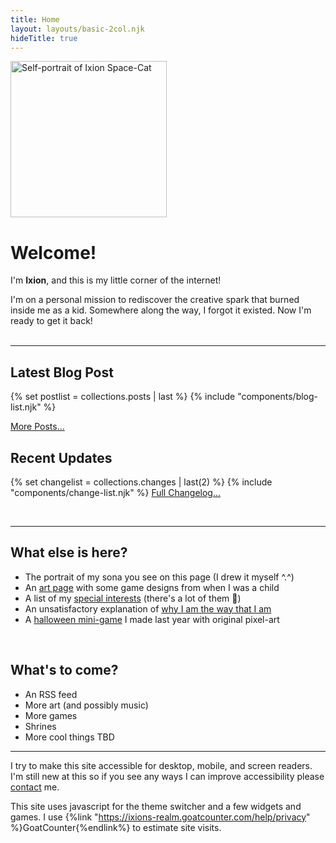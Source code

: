 ```yaml
---
title: Home
layout: layouts/basic-2col.njk
hideTitle: true
---
```


<img src="/images/art/ixion-portrait-500.jpg" alt="Self-portrait of Ixion Space-Cat" width=250px class="float-right border-image">

# Welcome!

I'm **Ixion**, and this is my little corner of the internet!

I'm on a personal mission to rediscover the creative spark that burned inside me as a kid. Somewhere along the way, I forgot it existed. Now I'm ready to get it back!
<br>
<br>

---

## Latest Blog Post

{% set postlist = collections.posts | last %}
{% include "components/blog-list.njk" %}

[More Posts...](/blog/)

## Recent Updates

{% set changelist = collections.changes | last(2) %}
{% include "components/change-list.njk" %}
[Full Changelog...](/changelog/)

<br>

---

## What else is here?

- The portrait of my sona you see on this page (I drew it myself ^.^)
- An [art page](/art/) with some game designs from when I was a child
- A list of my [special interests](/interests/) (there's a lot of them 🤯)
- An unsatisfactory explanation of [why I am the way that I am](/about/)
- A [halloween mini-game](/events/2024/halloween/) I made last year with original pixel-art
<div class="inline-image-row">
  <img src="/images/share/ghost.gif" alt="">
  <img src="/images/share/pumpkin1.png" alt="">
  <img src="/images/share/zombie.gif" alt="">
  <img src="/images/share/skeleton.gif" alt="">
</div>

## What's to come?

- An RSS feed
- More art (and possibly music)
- More games
- Shrines
- More cool things TBD

---

I try to make this site accessible for desktop, mobile, and screen readers. I'm still new at this so if you see any ways I can improve accessibility please [contact](/contact/) me.

This site uses javascript for the theme switcher and a few widgets and games. I use {%link "https://ixions-realm.goatcounter.com/help/privacy" %}GoatCounter{%endlink%} to estimate site visits.
